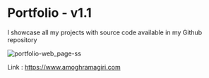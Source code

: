 # Portfolio - v1.1
I showcase all my projects with source code available in my Github repository

![portfolio-web_page-ss](https://user-images.githubusercontent.com/83643443/128175591-3395df77-3225-4ea6-b3c7-af62885cba24.png)

Link : https://www.amoghramagiri.com
